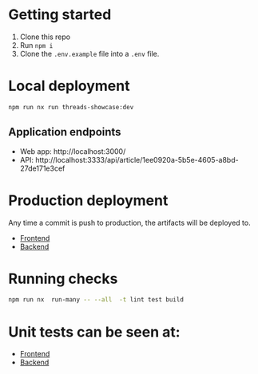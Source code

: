 # Getting started

1. Clone this repo
2. Run `npm i`
3. Clone the `.env.example` file into a `.env` file.

# Local deployment

```sh
npm run nx run threads-showcase:dev
```

## Application endpoints

- Web app: http://localhost:3000/
- API: http://localhost:3333/api/article/1ee0920a-5b5e-4605-a8bd-27de171e3cef

# Production deployment

Any time a commit is push to production, the artifacts will be deployed to.

- [Frontend](https://threads-showcase.vercel.app/)
- [Backend](https://threads-api-beta.vercel.app/api/article/1ee0920a-5b5e-4605-a8bd-27de171e3cef)

# Running checks

```sh
npm run nx  run-many -- --all  -t lint test build
```

# Unit tests can be seen at:

- [Frontend](./apps/threads-showcase/src/components/sidebar/sidebar-tree.spec.tsx)
- [Backend](./apps/threads-api/src/api/index.spec.ts)
